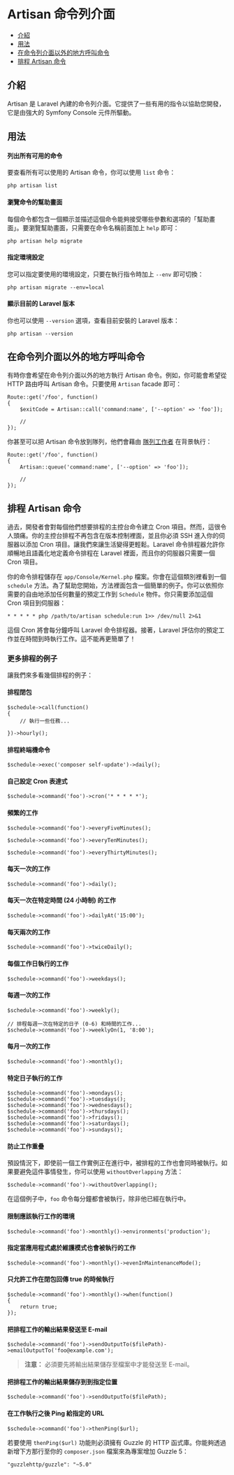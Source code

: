 # Artisan 命令列介面

- [介紹](#introduction)
- [用法](#usage)
- [在命令列介面以外的地方呼叫命令](#calling-commands-outside-of-cli)
- [排程 Artisan 命令](#scheduling-artisan-commands)

<a name="introduction"></a>
## 介紹

Artisan 是 Laravel 內建的命令列介面。它提供了一些有用的指令以協助您開發，它是由強大的 Symfony Console 元件所驅動。

<a name="usage"></a>
## 用法

#### 列出所有可用的命令

要查看所有可以使用的 Artisan 命令，你可以使用 `list` 命令：

	php artisan list

#### 瀏覽命令的幫助畫面

每個命令都包含一個顯示並描述這個命令能夠接受哪些參數和選項的「幫助畫面」。要瀏覽幫助畫面，只需要在命令名稱前面加上 `help` 即可：

	php artisan help migrate

#### 指定環境設定

您可以指定要使用的環境設定，只要在執行指令時加上 `--env` 即可切換：

	php artisan migrate --env=local

#### 顯示目前的 Laravel 版本

你也可以使用 `--version` 選項，查看目前安裝的 Laravel 版本：

	php artisan --version

<a name="calling-commands-outside-of-cli"></a>
## 在命令列介面以外的地方呼叫命令

有時你會希望在命令列介面以外的地方執行 Artisan 命令。例如，你可能會希望從 HTTP 路由呼叫 Artisan 命令。只要使用 `Artisan` facade 即可：

	Route::get('/foo', function()
	{
		$exitCode = Artisan::call('command:name', ['--option' => 'foo']);

		//
	});

你甚至可以把 Artisan 命令放到隊列，他們會藉由 [隊列工作者](/docs/{{version}}/queues) 在背景執行：

	Route::get('/foo', function()
	{
		Artisan::queue('command:name', ['--option' => 'foo']);

		//
	});

<a name="scheduling-artisan-commands"></a>
## 排程 Artisan 命令

過去，開發者會對每個他們想要排程的主控台命令建立 Cron 項目。然而，這很令人頭痛。你的主控台排程不再包含在版本控制裡面，並且你必須 SSH 進入你的伺服器以添加 Cron 項目。讓我們來讓生活變得更輕鬆。Laravel 命令排程器允許你順暢地且語義化地定義命令排程在 Laravel 裡面，而且你的伺服器只需要一個 Cron 項目。

你的命令排程儲存在 `app/Console/Kernel.php` 檔案。你會在這個類別裡看到一個 `schedule` 方法。為了幫助您開始，方法裡面包含一個簡單的例子。你可以依照你需要的自由地添加任何數量的預定工作到 `Schedule` 物件。你只需要添加這個 Cron 項目到伺服器：

	* * * * * php /path/to/artisan schedule:run 1>> /dev/null 2>&1

這個 Cron 將會每分鐘呼叫 Laravel 命令排程器。接著，Laravel 評估你的預定工作並在時間到時執行工作。這不能再更簡單了！

### 更多排程的例子

讓我們來多看幾個排程的例子：

#### 排程閉包

	$schedule->call(function()
	{
		// 執行一些任務...

	})->hourly();

#### 排程終端機命令

	$schedule->exec('composer self-update')->daily();

#### 自己設定 Cron 表達式

	$schedule->command('foo')->cron('* * * * *');

#### 頻繁的工作

	$schedule->command('foo')->everyFiveMinutes();

	$schedule->command('foo')->everyTenMinutes();

	$schedule->command('foo')->everyThirtyMinutes();

#### 每天一次的工作

	$schedule->command('foo')->daily();

#### 每天一次在特定時間 (24 小時制) 的工作

	$schedule->command('foo')->dailyAt('15:00');

#### 每天兩次的工作

	$schedule->command('foo')->twiceDaily();

#### 每個工作日執行的工作

	$schedule->command('foo')->weekdays();

#### 每週一次的工作

	$schedule->command('foo')->weekly();

	// 排程每週一次在特定的日子 (0-6) 和時間的工作...
	$schedule->command('foo')->weeklyOn(1, '8:00');

#### 每月一次的工作

	$schedule->command('foo')->monthly();

#### 特定日子執行的工作

	$schedule->command('foo')->mondays();
	$schedule->command('foo')->tuesdays();
	$schedule->command('foo')->wednesdays();
	$schedule->command('foo')->thursdays();
	$schedule->command('foo')->fridays();
	$schedule->command('foo')->saturdays();
	$schedule->command('foo')->sundays();

#### 防止工作重疊

預設情況下，即使前一個工作實例正在進行中，被排程的工作也會同時被執行。如果要避免這件事情發生，你可以使用 `withoutOverlapping` 方法：

	$schedule->command('foo')->withoutOverlapping();

在這個例子中，`foo` 命令每分鐘都會被執行，除非他已經在執行中。

#### 限制應該執行工作的環境

	$schedule->command('foo')->monthly()->environments('production');

#### 指定當應用程式處於維護模式也會被執行的工作

	$schedule->command('foo')->monthly()->evenInMaintenanceMode();

#### 只允許工作在閉包回傳 true 的時候執行

	$schedule->command('foo')->monthly()->when(function()
	{
		return true;
	});

#### 把排程工作的輸出結果發送至 E-mail

	$schedule->command('foo')->sendOutputTo($filePath)->emailOutputTo('foo@example.com');

> **注意：** 必須要先將輸出結果儲存至檔案中才能發送至 E-mail。

#### 把排程工作的輸出結果儲存到到指定位置

	$schedule->command('foo')->sendOutputTo($filePath);

#### 在工作執行之後 Ping 給指定的 URL

	$schedule->command('foo')->thenPing($url);

若要使用 `thenPing($url)` 功能則必須擁有 Guzzle 的 HTTP 函式庫。你能夠透過新增下方那行至你的 `composer.json` 檔案來為專案增加 Guzzle 5：

	"guzzlehttp/guzzle": "~5.0"

